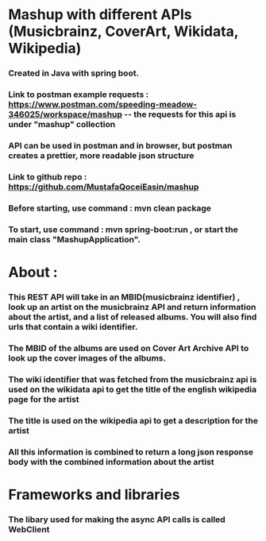 # Mashup with different APIs (Musicbrainz, CoverArt, Wikidata, Wikipedia)

### Created in Java with spring boot.
### Link to postman example requests : https://www.postman.com/speeding-meadow-346025/workspace/mashup -- the requests for this api is under "mashup" collection
### API can be used in postman and in browser, but postman creates a prettier, more readable json structure
### Link to github repo : https://github.com/MustafaQoceiEasin/mashup

### Before starting, use command : mvn clean package
### To start, use command : __**mvn spring-boot:run**__ , or start the main class "MashupApplication".

# About :

### This REST API will take in an MBID(musicbrainz identifier) , look up an artist on the musicbrainz API and return information about the artist, and a list of released albums. You will also find urls that contain a wiki identifier.

### The MBID of the albums are used on Cover Art Archive API to look up the cover images of the albums.

### The wiki identifier that was fetched from the musicbrainz api is used on the wikidata api to get the title of the english wikipedia page for the artist

### The title is used on the wikipedia api to get a description for the artist

### All this information is combined to return a long json response body with the combined information about the artist


# Frameworks and libraries
### The libary used for making the async API calls is called WebClient
